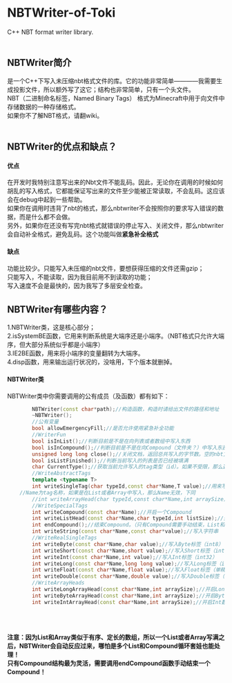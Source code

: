 # NBTWriter-of-Toki
C++ NBT format writer library.<br>
<br>
## NBTWriter简介
是一个C++下写入未压缩nbt格式文件的库。它的功能非常简单————我需要生成投影文件，所以额外写了这它；结构也非常简单，只有一个头文件。<br>
NBT（二进制命名标签，Named Binary Tags） 格式为Minecraft中用于向文件中存储数据的一种存储格式。<br>
如果你不了解NBT格式，请翻wiki。<br>
<br>
## NBTWriter的优点和缺点？
#### 优点
在开发时我特别注意写出来的Nbt文件不能乱码。因此，无论你在调用的时候如何胡乱的写入格式，它都能保证写出来的文件至少能被正常读取，不会乱码。这应该会在debug中起到一些帮助。<br>
如果你在调用时违背了nbt的格式，那么nbtwriter不会按照你的要求写入错误的数据，而是什么都不会做。<br>
另外，如果你在还没有写完nbt格式就错误的停止写入、关闭文件，那么nbtwriter会自动补全格式，避免乱码。这个功能叫做**紧急补全格式**<br>
#### 缺点
功能比较少。只能写入未压缩的nbt文件，要想获得压缩的文件还需gzip；<br>
只能写入，不能读取，因为我目前用不到读取的功能；<br>
写入速度不会是最快的，因为我写了多层安全检查。<br>

## NBTWriter有哪些内容？
1.NBTWriter类，这是核心部分；<br>
2.isSystemBE函数，它用来判断系统是大端序还是小端序。（NBT格式只允许大端序，但大部分系统似乎都是小端序）<br>
3.IE2BE函数，用来将小端序的变量翻转为大端序。<br>
4.disp函数，用来输出运行状况的，没啥用，下个版本就删掉。<br>

#### NBTWriter类
NBTWriter类中你需要调用的公有成员（及函数）都有如下：<br>
```cpp
		NBTWriter(const char*path);//构造函数，构造时请给出文件的路径和地址
		~NBTWriter();
		//公有变量
		bool allowEmergencyFill;//是否允许使用紧急补全功能
		//WriterFun
		bool isInList();//判断目前是不是在向列表或者数组中写入东西
		bool isInCompound();//判断目前是不是在向Compound（文件夹？）中写入东西
		unsigned long long close();//关闭文档，返回总共写入的字节数。空的nbt文件有4个字节，所以关闭空文档会返回4
		bool isListFinished();//判断当前写入的列表是否已经被填满
		char CurrentType();//获取当前允许写入的tag类型（id）。如果不受限，那么返回0。只有List和Array会限制类型，Compound不限制类型。
		//WriteAbstractTags
		template <typename T>
		int writeSingleTag(char typeId,const char*Name,T value);//用来写入任何类型的简单标签（仅限Byte,Short,Int,Long,Float和Double），返回写入的字节数。
    //Name为tag名称，如果是在List或者Array中写入，那么Name无效，下同
		//int writeArrayHead(char typeId,const char*Name,int arraySize);//这个是用来写入任何类型的数组，但实际没用到，所以注释掉了
		//WriteSpecialTags
		int writeCompound(const char*Name);//开启一个Compound
		int writeListHead(const char*Name,char typeId,int listSize);//开启一个列表。Name为列表名称，typeId是列表包含的数据类型（列表只能容纳一种数据类型），listSize为列表的长度（元素数量）
		int endCompound();//结束Compound。（只有Compound需要手动结束，List和Array在写满之后自动结束
		int writeString(const char*Name,const char*value);//写入字符串
		//WriteRealSingleTags
		int writeByte(const char*Name,char value);//写入Byte标签（int8）
		int writeShort(const char*Name,short value);//写入Short标签（int16）
		int writeInt(const char*Name,int value);//写入Int标签（int32）
		int writeLong(const char*Name,long long value);//写入Long标签（int64）
		int writeFloat(const char*Name,float value);//写入Float标签（单精度浮点）
		int writeDouble(const char*Name,double value);//写入Double标签（双精度浮点
		//WriteArrayHeads
		int writeLongArrayHead(const char*Name,int arraySize);//开启Long数组，arraySize为数组元素个数
		int writeByteArrayHead(const char*Name,int arraySize);//开启Byte数组，arraySize为数组元素个数
		int writeIntArrayHead(const char*Name,int arraySize);//开启Int数组，arraySize为数组元素个数
```
<br>
<br>

**注意：因为List和Array类似于有序、定长的数组，所以一个List或者Array写满之后，NBTWriter会自动反应过来，哪怕是多个List和Compound循环套娃也能处理！**<br>
**只有Compound结构最为灵活，需要调用endCompound函数手动结束一个Compound！**
